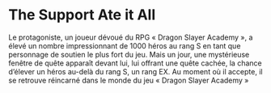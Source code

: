 # The Support Ate it All
Le protagoniste, un joueur dévoué du RPG « Dragon Slayer Academy », a élevé un nombre impressionnant de 1000 héros au rang S en tant que personnage de soutien le plus fort du jeu. Mais un jour, une mystérieuse fenêtre de quête apparaît devant lui, lui offrant une quête cachée, la chance d’élever un héros au-delà du rang S, un rang EX. Au moment où il accepte, il se retrouve réincarné dans le monde du jeu « Dragon Slayer Academy »